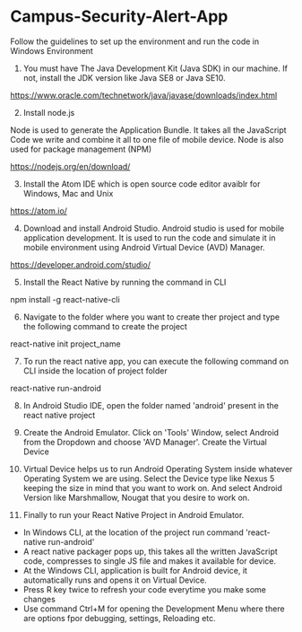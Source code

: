 # Campus-Security-Alert-App

Follow the guidelines to set up the environment and run the code in Windows Environment 

1. You must have The Java Development Kit (Java SDK) in our machine. If not, install the JDK version like Java SE8 or Java SE10.

https://www.oracle.com/technetwork/java/javase/downloads/index.html

2. Install node.js 

Node is used to generate the Application Bundle. It takes all the JavaScript Code we write and combine it all to one file of mobile device. Node is also used for package management (NPM)

https://nodejs.org/en/download/ 

3. Install the Atom IDE which is open source code editor avaiblr for Windows, Mac and Unix

https://atom.io/

4. Download and install Android Studio. Android studio is used for mobile application development. It is used to run the code and simulate it in mobile environment using Android Virtual Device (AVD) Manager.

https://developer.android.com/studio/

5. Install the React Native by running the command in CLI 

npm install -g react-native-cli

6. Navigate to the folder where you want to create ther project and type the following command to create the project 

react-native init project_name

7. To run the react native app, you can execute the following command on CLI inside the location of project folder

react-native run-android

8. In Android Studio IDE, open the folder named 'android' present in the react native project

9. Create the Android Emulator. Click on 'Tools' Window, select Android from the Dropdown and choose 'AVD Manager'. Create the Virtual Device

10. Virtual Device helps us to run Android Operating System inside whatever Operating System we are using. Select the Device type like Nexus 5 keeping the size in mind that you want to work on. And select Android Version like Marshmallow, Nougat that you desire to work on. 

11. Finally to run your React Native Project in Android Emulator. 
  * In Windows CLI, at the location of the project run command 'react-native run-android'
  * A react native packager pops up, this takes all the written  JavaScript code, compresses to single JS file and makes it available for device.
  * At the Windows CLI, application is built for Android device, it automatically runs and opens it on Virtual Device.
  * Press R key twice to refresh your code everytime you make some changes
  * Use command Ctrl+M for opening the Development Menu where there are options fpor debugging, settings, Reloading etc.
